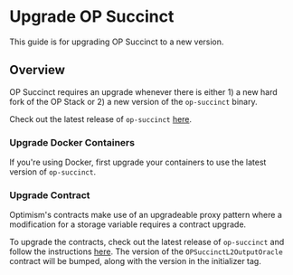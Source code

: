 # Upgrade OP Succinct

This guide is for upgrading OP Succinct to a new version.

## Overview

OP Succinct requires an upgrade whenever there is either 1) a new hard fork of the OP Stack or 2) a new version of the `op-succinct` binary.

Check out the latest release of `op-succinct` [here](https://github.com/succinctlabs/op-succinct/releases).

### Upgrade Docker Containers

If you're using Docker, first upgrade your containers to use the latest version of `op-succinct`.

### Upgrade Contract

Optimism's contracts make use of an upgradeable proxy pattern where a modification for a storage variable requires a contract upgrade. 

To upgrade the contracts, check out the latest release of `op-succinct` and follow the instructions [here](../advanced/l2-output-oracle.md#upgrading-opsuccinctl2outputoracle). The version of the `OPSuccinctL2OutputOracle` contract will be bumped, along with the version in the initializer tag.
